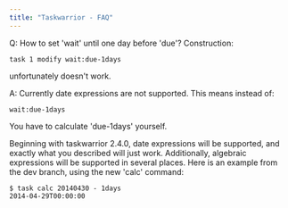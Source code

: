 ```yaml
---
title: "Taskwarrior - FAQ"
---
```


Q: How to set 'wait' until one day before 'due'?
Construction:

```
task 1 modify wait:due-1days
```

unfortunately doesn't work.

A: Currently date expressions are not supported.
This means instead of:

```
wait:due-1days
```

You have to calculate 'due-1days' yourself.

Beginning with taskwarrior 2.4.0, date expressions will be supported, and exactly what you described will just work.
Additionally, algebraic expressions will be supported in several places.
Here is an example from the dev branch, using the new 'calc' command:

```
$ task calc 20140430 - 1days
2014-04-29T00:00:00
```
